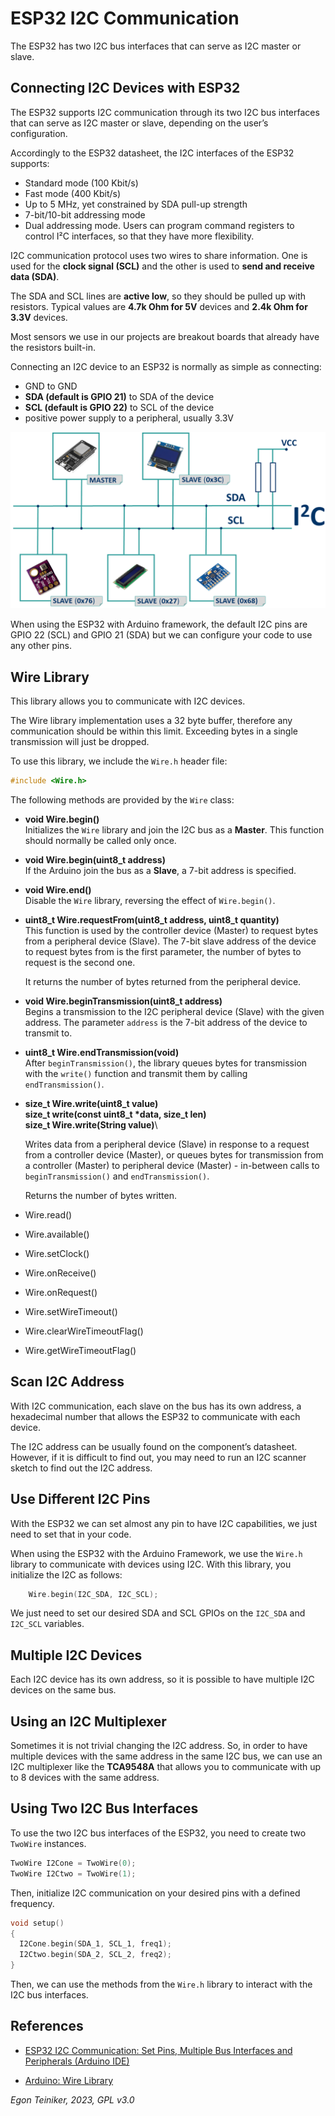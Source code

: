 # ESP32 I2C Communication

The ESP32 has two I2C bus interfaces that can serve as I2C master or slave.

## Connecting I2C Devices with ESP32

The ESP32 supports I2C communication through its two I2C bus interfaces that 
can serve as I2C master or slave, depending on the user’s configuration. 

Accordingly to the ESP32 datasheet, the I2C interfaces of the ESP32 supports:

* Standard mode (100 Kbit/s) 
* Fast mode (400 Kbit/s) 
* Up to 5 MHz, yet constrained by SDA pull-up strength 
* 7-bit/10-bit addressing mode 
* Dual addressing mode. Users can program command registers to control I²C interfaces, 
    so that they have more flexibility.

I2C communication protocol uses two wires to share information. 
One is used for the **clock signal (SCL)** and the other is used to **send and receive data (SDA)**.

The SDA and SCL lines are **active low**, so they should be pulled up with resistors. 
Typical values are **4.7k Ohm for 5V** devices and **2.4k Ohm for 3.3V** devices.

Most sensors we use in our projects are breakout boards that already have the resistors built-in. 

Connecting an I2C device to an ESP32 is normally as simple as connecting:
* GND to GND
* **SDA (default is GPIO 21)** to SDA of the device
* **SCL (default is GPIO 22)** to SCL of the device 
* positive power supply to a peripheral, usually 3.3V

![I2C Bus](figures/I2C-Bus.png)

When using the ESP32 with Arduino framework, the default I2C pins are GPIO 22 (SCL) 
and GPIO 21 (SDA) but we can configure your code to use any other pins.


## Wire Library
This library allows you to communicate with I2C devices. 

The Wire library implementation uses a 32 byte buffer, therefore any communication should be within this limit. Exceeding bytes in a single transmission will just be dropped.

To use this library, we include the `Wire.h` header file:
```C
#include <Wire.h>
```

The following methods are provided by the `Wire` class:

* **void Wire.begin()**\
    Initializes the `Wire` library and join the I2C bus as a **Master**. 
    This function should normally be called only once.
* **void Wire.begin(uint8_t address)**\
    If the Arduino join the bus as a **Slave**, a 7-bit address is specified.

* **void Wire.end()**\
    Disable the `Wire` library, reversing the effect of `Wire.begin()`.


* **uint8_t Wire.requestFrom(uint8_t address, uint8_t quantity)**\
    This function is used by the controller device (Master) to request bytes from a peripheral device (Slave).
    The 7-bit slave address of the device to request bytes from is the first parameter, 
    the number of bytes to request is the second one.

    It returns the number of bytes returned from the peripheral device.

* **void Wire.beginTransmission(uint8_t address)**\
    Begins a transmission to the I2C peripheral device (Slave) with the given address. 
    The parameter `address` is the 7-bit address of the device to transmit to.

* **uint8_t Wire.endTransmission(void)**\
    After `beginTransmission()`, the library queues bytes for transmission with the `write()` function and transmit them by calling `endTransmission()`.

* **size_t Wire.write(uint8_t value)**\
   **size_t write(const uint8_t *data, size_t len)**\
   **size_t Wire.write(String value)**\

    Writes data from a peripheral device (Slave) in response to a request from a controller device (Master), 
    or queues bytes for transmission from a controller (Master) to peripheral device (Master) - in-between calls to `beginTransmission()` and `endTransmission()`.

    Returns the number of bytes written.

* Wire.read()

* Wire.available()

* Wire.setClock()

* Wire.onReceive()

* Wire.onRequest()

* Wire.setWireTimeout()

* Wire.clearWireTimeoutFlag()

* Wire.getWireTimeoutFlag()


## Scan I2C Address

With I2C communication, each slave on the bus has its own address, a hexadecimal number that allows the ESP32 to communicate with each device.

The I2C address can be usually found on the component’s datasheet. However, if it is difficult to find out, you may need to run an I2C scanner sketch to find out the I2C address.


## Use Different I2C Pins 

With the ESP32 we can set almost any pin to have I2C capabilities, we just need to set 
that in your code.

When using the ESP32 with the Arduino Framework, we use the `Wire.h` library to communicate 
with devices using I2C. With this library, you initialize the I2C as follows:

```C
    Wire.begin(I2C_SDA, I2C_SCL);
```

We just need to set our desired SDA and SCL GPIOs on the `I2C_SDA` and `I2C_SCL` variables.


## Multiple I2C Devices

Each I2C device has its own address, so it is possible to have multiple I2C devices on the same bus.


## Using an I2C Multiplexer

Sometimes it is not trivial changing the I2C address. So, in order to have multiple 
devices with the same address in the same I2C bus, we can use an I2C multiplexer like 
the **TCA9548A** that allows you to communicate with up to 8 devices with the same address.


## Using Two I2C Bus Interfaces

To use the two I2C bus interfaces of the ESP32, you need to create two `TwoWire` instances.
```C
TwoWire I2Cone = TwoWire(0);
TwoWire I2Ctwo = TwoWire(1);
```

Then, initialize I2C communication on your desired pins with a defined frequency.
```C
void setup() 
{
  I2Cone.begin(SDA_1, SCL_1, freq1);
  I2Ctwo.begin(SDA_2, SCL_2, freq2); 
}
```

Then, we can use the methods from the `Wire.h` library to interact with the I2C 
bus interfaces.



## References
* [ESP32 I2C Communication: Set Pins, Multiple Bus Interfaces and Peripherals (Arduino IDE)](https://randomnerdtutorials.com/esp32-i2c-communication-arduino-ide/)

* [Arduino: Wire Library](https://www.arduino.cc/reference/en/language/functions/communication/wire/)

*Egon Teiniker, 2023, GPL v3.0* 